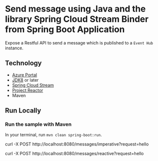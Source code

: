 # Send message using Java and the library Spring Cloud Stream Binder from Spring Boot Application

Expose a Restful API to send a message which is published to a `Event Hub` instance.

## Technology

- [Azure Portal](https://portal.azure.com/)
- [JDK8](https://www.oracle.com/java/technologies/downloads/) or later
- [Spring Cloud Stream](https://spring.io/blog/2019/04/02/event-driven-java-with-spring-cloud-stream-and-azure-event-hubs-guest-post)
- [Project Reactor](https://projectreactor.io/)
- Maven

## Run Locally

### Run the sample with Maven

In your terminal, run `mvn clean spring-boot:run`.

curl -X POST http://localhost:8080/messages/imperative?request=hello

curl -X POST http://localhost:8080/messages/reactive?request=hello
